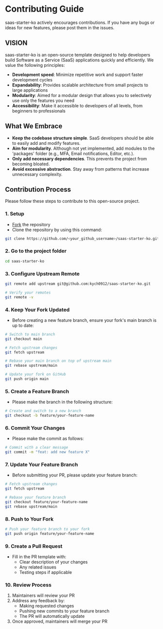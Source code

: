 # Contributing Guide

saas-starter-ko actively encourages contributions. If you have any bugs or ideas for new features, please post them in the issues.
  
## VISION
saas-starter-ko is an open-source template designed to help developers build Software as a Service (SaaS) applications quickly and efficiently. We value the following principles:
- **Development speed**: Minimize repetitive work and support faster development cycles
- **Expandability**: Provides scalable architecture from small projects to large applications
- **Modularity**: Aimed for a modular design that allows you to selectively use only the features you need
- **Accessibility**: Make it accessible to developers of all levels, from beginners to professionals

## What We Embrace
- **Keep the codebase structure simple**. SaaS developers should be able to easily add and modify features.
- **Aim for modularity**. Although not yet implemented, add modules to the 'packages' folder (e.g., MFA, Email notifications, Editor, etc.).
- **Only add necessary dependencies**. This prevents the project from becoming bloated.
- **Avoid excessive abstraction**. Stay away from patterns that increase unnecessary complexity.

## Contribution Process

Please follow these steps to contribute to this open-source project.

### 1. Setup

- [Fork](https://github.com/kych0912/saas-starter-ko/fork) the repository
- Clone the repository by using this command:

```bash
git clone https://github.com/<your_github_username>/saas-starter-ko.git
```

### 2. Go to the project folder

```bash
cd saas-starter-ko
```

### 3. Configure Upstream Remote
```bash
git remote add upstream git@github.com:kych0912/saas-starter-ko.git

# Verify your remotes
git remote -v
```

### 4. Keep Your Fork Updated
- Before creating a new feature branch, ensure your fork's main branch is up to date:
```bash
# Switch to main branch
git checkout main

# Fetch upstream changes
git fetch upstream

# Rebase your main branch on top of upstream main
git rebase upstream/main

# Update your fork on GitHub
git push origin main
```

### 5. Create a Feature Branch
- Please make the branch in the following structure:
```bash
# Create and switch to a new branch
git checkout -b feature/your-feature-name
```

### 6. Commit Your Changes
- Please make the commit as follows:
```bash
# Commit with a clear message
git commit -m "feat: add new feature X"
```

### 7. Update Your Feature Branch
- Before submitting your PR, please update your feature branch:
```bash
# Fetch upstream changes
git fetch upstream

# Rebase your feature branch
git checkout feature/your-feature-name
git rebase upstream/main
```

### 8. Push to Your Fork
```bash
# Push your feature branch to your fork
git push origin feature/your-feature-name
```

### 9. Create a Pull Request
-  Fill in the PR template with:
    - Clear description of your changes
    - Any related issues
    - Testing steps if applicable

### 10. Review Process
1. Maintainers will review your PR
2. Address any feedback by:
   - Making requested changes
   - Pushing new commits to your feature branch
   - The PR will automatically update
3. Once approved, maintainers will merge your PR
